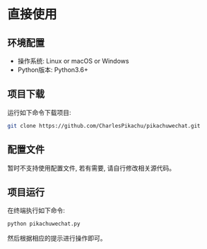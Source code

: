 # 直接使用


## 环境配置
- 操作系统: Linux or macOS or Windows
- Python版本: Python3.6+


## 项目下载
运行如下命令下载项目:
```sh
git clone https://github.com/CharlesPikachu/pikachuwechat.git
```


## 配置文件
暂时不支持使用配置文件, 若有需要, 请自行修改相关源代码。


## 项目运行
在终端执行如下命令:
```sh
python pikachuwechat.py
```
然后根据相应的提示进行操作即可。